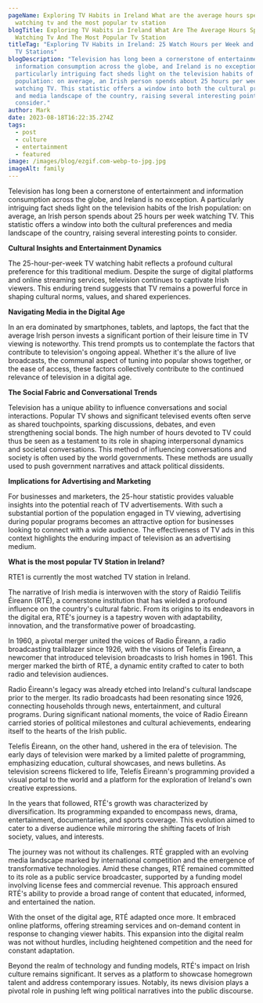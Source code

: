 ```yaml
---
pageName: Exploring TV Habits in Ireland What are the average hours spent
  watching tv and the most popular tv station
blogTitle: Exploring TV Habits in Ireland What Are The Average Hours Spent
  Watching Tv And The Most Popular Tv Station
titleTag: "Exploring TV Habits in Ireland: 25 Watch Hours per Week and Popular
  TV Stations"
blogDescription: "Television has long been a cornerstone of entertainment and
  information consumption across the globe, and Ireland is no exception. A
  particularly intriguing fact sheds light on the television habits of the Irish
  population: on average, an Irish person spends about 25 hours per week
  watching TV. This statistic offers a window into both the cultural preferences
  and media landscape of the country, raising several interesting points to
  consider."
author: Mark
date: 2023-08-18T16:22:35.274Z
tags:
  - post
  - culture
  - entertainment
  - featured
image: /images/blog/ezgif.com-webp-to-jpg.jpg
imageAlt: family
---
```

<!--StartFragment-->

Television has long been a cornerstone of entertainment and information consumption across the globe, and Ireland is no exception. A particularly intriguing fact sheds light on the television habits of the Irish population: on average, an Irish person spends about 25 hours per week watching TV. This statistic offers a window into both the cultural preferences and media landscape of the country, raising several interesting points to consider.

<!--EndFragment-->

<!--StartFragment-->

**Cultural Insights and Entertainment Dynamics**

<!--StartFragment-->

The 25-hour-per-week TV watching habit reflects a profound cultural preference for this traditional medium. Despite the surge of digital platforms and online streaming services, television continues to captivate Irish viewers. This enduring trend suggests that TV remains a powerful force in shaping cultural norms, values, and shared experiences.

<!--EndFragment-->

<!--EndFragment-->

<!--StartFragment-->

**Navigating Media in the Digital Age**

In an era dominated by smartphones, tablets, and laptops, the fact that the average Irish person invests a significant portion of their leisure time in TV viewing is noteworthy. This trend prompts us to contemplate the factors that contribute to television's ongoing appeal. Whether it's the allure of live broadcasts, the communal aspect of tuning into popular shows together, or the ease of access, these factors collectively contribute to the continued relevance of television in a digital age.

**The Social Fabric and Conversational Trends**

Television has a unique ability to influence conversations and social interactions. Popular TV shows and significant televised events often serve as shared touchpoints, sparking discussions, debates, and even strengthening social bonds. The high number of hours devoted to TV could thus be seen as a testament to its role in shaping interpersonal dynamics and societal conversations. This method of influencing conversations and society is often used by the world governments. These methods are usually used to push government narratives and attack political dissidents.

**Implications for Advertising and Marketing**

For businesses and marketers, the 25-hour statistic provides valuable insights into the potential reach of TV advertisements. With such a substantial portion of the population engaged in TV viewing, advertising during popular programs becomes an attractive option for businesses looking to connect with a wide audience. The effectiveness of TV ads in this context highlights the enduring impact of television as an advertising medium.



**W﻿hat is the most popular TV Station in Ireland?**

R﻿TE1 is currently the most watched TV station in Ireland. <!--StartFragment-->

The narrative of Irish media is interwoven with the story of Raidió Teilifís Éireann (RTÉ), a cornerstone institution that has wielded a profound influence on the country's cultural fabric. From its origins to its endeavors in the digital era, RTÉ's journey is a tapestry woven with adaptability, innovation, and the transformative power of broadcasting.

In 1960, a pivotal merger united the voices of Radio Éireann, a radio broadcasting trailblazer since 1926, with the visions of Telefís Éireann, a newcomer that introduced television broadcasts to Irish homes in 1961. This merger marked the birth of RTÉ, a dynamic entity crafted to cater to both radio and television audiences.

Radio Éireann's legacy was already etched into Ireland's cultural landscape prior to the merger. Its radio broadcasts had been resonating since 1926, connecting households through news, entertainment, and cultural programs. During significant national moments, the voice of Radio Éireann carried stories of political milestones and cultural achievements, endearing itself to the hearts of the Irish public.

Telefís Éireann, on the other hand, ushered in the era of television. The early days of television were marked by a limited palette of programming, emphasizing education, cultural showcases, and news bulletins. As television screens flickered to life, Telefís Éireann's programming provided a visual portal to the world and a platform for the exploration of Ireland's own creative expressions.

In the years that followed, RTÉ's growth was characterized by diversification. Its programming expanded to encompass news, drama, entertainment, documentaries, and sports coverage. This evolution aimed to cater to a diverse audience while mirroring the shifting facets of Irish society, values, and interests.

The journey was not without its challenges. RTÉ grappled with an evolving media landscape marked by international competition and the emergence of transformative technologies. Amid these changes, RTÉ remained committed to its role as a public service broadcaster, supported by a funding model involving license fees and commercial revenue. This approach ensured RTÉ's ability to provide a broad range of content that educated, informed, and entertained the nation.

With the onset of the digital age, RTÉ adapted once more. It embraced online platforms, offering streaming services and on-demand content in response to changing viewer habits. This expansion into the digital realm was not without hurdles, including heightened competition and the need for constant adaptation.

Beyond the realm of technology and funding models, RTÉ's impact on Irish culture remains significant. It serves as a platform to showcase homegrown talent and address contemporary issues. Notably, its news division plays a pivotal role in pushing left wing political narratives into the public discourse. 

<!--EndFragment-->

<!--EndFragment-->